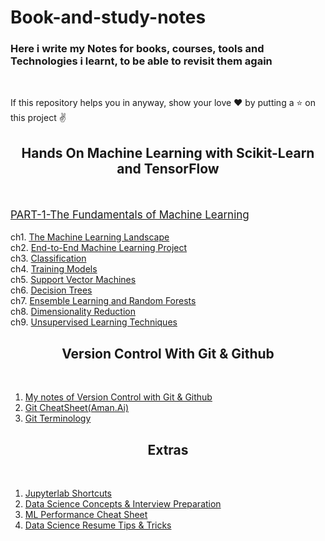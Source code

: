<h1>Book-and-study-notes</h1>

<h3> Here i write my Notes for books, courses, tools and Technologies i learnt, to be able to revisit them again  </h3>
<br>


If this repository helps you in anyway, show your love :heart: by putting a :star: on this project :v:

<h2 align="center">Hands On Machine Learning with Scikit-Learn and TensorFlow</h2>
<br>

<p style="font-size:17px"><a href="Hands-On-Machine-Learning/PART-1-The Fundamentals of Machine Learning">PART-1-The Fundamentals of Machine Learning</a></p>

ch1. [The Machine Learning Landscape](/Hands-On-Machine-Learning/PART-1-The%20Fundamentals%20of%20Machine%20Learning/CH1%20The%20Machine%20Learning%20Landscape.pdf)<br/>
ch2. [End-to-End Machine Learning Project](/Hands-On-Machine-Learning/PART-1-The%20Fundamentals%20of%20Machine%20Learning/CH2%20End-to-End%20Machine%20Learning%20Project.pdf)<br/>
ch3. [Classification](/Hands-On-Machine-Learning/PART-1-The%20Fundamentals%20of%20Machine%20Learning/CH3%20Classification.pdf)<br/>
ch4. [Training Models](/Hands-On-Machine-Learning/PART-1-The%20Fundamentals%20of%20Machine%20Learning/CH4%20Training%20Models.pdf)<br/>
ch5. [Support Vector Machines](/Hands-On-Machine-Learning/PART-1-The%20Fundamentals%20of%20Machine%20Learning/CH5-Support-Vector-Machines.pdf)<br>
ch6. [Decision Trees](/Hands-On-Machine-Learning/PART-1-The%20Fundamentals%20of%20Machine%20Learning/CH6-Decision-Trees.pdf)<br/>
ch7. [Ensemble Learning and Random Forests](/Hands-On-Machine-Learning/PART-1-The%20Fundamentals%20of%20Machine%20Learning/CH7-Ensemble-Learning-and-Random-Forests.pdf)<br/>
ch8. [Dimensionality Reduction](/Hands-On-Machine-Learning/PART-1-The%20Fundamentals%20of%20Machine%20Learning/CH8-Dimensionality-Reduction.pdf)<br/>
ch9. [Unsupervised Learning Techniques](/Hands-On-Machine-Learning/PART-1-The%20Fundamentals%20of%20Machine%20Learning/CH9-Unsupervised-Learning-Techniques.pdf)<br>


<h2 align="center">Version Control With Git & Github</h2>
<br>

1. [My notes of Version Control with Git & Github](/Version%20Control%20with%20Git%20&%20Github/Version%20Control%20with%20Git.pdf)
2. [Git CheatSheet(Aman.Ai)](/Version%20Control%20with%20Git%20&%20Github/Git_Cheatsheet_AmanChadha.pdf)
3. [Git Terminology](/Version%20Control%20with%20Git%20&%20Github/Git_Terminology.pdf)

<h2 align="center">Extras</h2>
<br>

1. [Jupyterlab Shortcuts](Jupyterlab-Shortcuts.pdf)
2. [Data Science Concepts & Interview Preparation](/Data%20Science%20Concepts%20&%20Interview%20Preparation.pdf)
3. [ML Performance Cheat Sheet](/ML%20Performance%20Cheat%20Sheet.pdf)
4. [Data Science Resume Tips & Tricks](/Data%20Science%20Resume%20Tips%20&%20Tricks.md)
